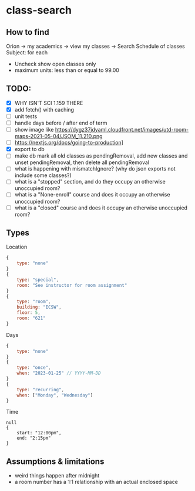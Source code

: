 # class-search
## How to find
Orion -> my academics -> view my classes -> Search Schedule of classes
Subject: for each
- Uncheck show open classes only
- maximum units: less than or equal to 99.00

## TODO:
- [x] WHY ISN'T SCI 1.159 THERE
- [x] add fetch() with caching
- [ ] unit tests
- [ ] handle days before / after end of term
- [ ] show image like https://dygz37jdyaml.cloudfront.net/images/utd-room-maps-2021-05-04/JSOM_11.210.png
- [ ] https://nextjs.org/docs/going-to-production]
- [x] export to db
- [ ] make db mark all old classes as pendingRemoval, add new classes and unset pendingRemoval, then delete all pendingRemoval
- [ ] what is happening with mismatchIgnore? (why do json exports not include some classes?)
- [ ] what is a "stopped" section, and do they occupy an otherwise unoccupied room?
- [ ] what is a "None-enroll" course and does it occupy an otherwise unoccupied room?
- [ ] what is a "closed" course and does it occupy an otherwise unoccupied room?

## Types
Location
```js
{
    type: "none"
}
{
    type: "special",
    room: "See instructor for room assignment"
}
{
    type: "room",
    building: "ECSW",
    floor: 5,
    room: "621"
}
```
Days
```js
{
    type: "none"
}
{
    type: "once",
    when: "2023-01-25" // YYYY-MM-DD
}
{
    type: "recurring",
    when: ["Monday", "Wednesday"]
}
```
Time
```
null
{
    start: "12:00pm",
    end: "2:15pm"
}
```

## Assumptions & limitations
- weird things happen after midnight
- a room number has a 1:1 relationship with an actual enclosed space
